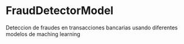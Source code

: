 # FraudDetectorModel
Deteccion de fraudes en transacciones bancarias usando diferentes modelos de maching learning 
